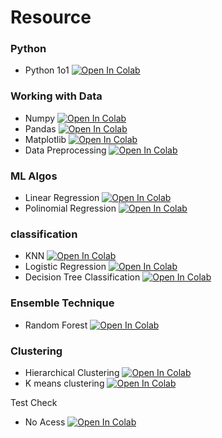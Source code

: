 # Resource

### Python
* Python 1o1  [![Open In Colab](https://colab.research.google.com/assets/colab-badge.svg)](https://colab.research.google.com/drive/11dsht9s6xTKkqudO4Btewx4wd8EErvr8)

### Working with Data
* Numpy  [![Open In Colab](https://colab.research.google.com/assets/colab-badge.svg)](https://colab.research.google.com/drive/1IV32HDF0TpdaIMD2Tt4gXktkeexsBHxM)
* Pandas  [![Open In Colab](https://colab.research.google.com/assets/colab-badge.svg)](https://colab.research.google.com/drive/18SIX_dYqJNi-Kci5351YaZzbPDePEmri?usp=sharing)
* Matplotlib  [![Open In Colab](https://colab.research.google.com/assets/colab-badge.svg)](https://colab.research.google.com/drive/1hYvA2Gypzg8PrhJvrzw4SRYKHqWC5Wui?usp=sharing)
* Data Preprocessing  [![Open In Colab](https://colab.research.google.com/assets/colab-badge.svg)](https://colab.research.google.com/drive/1KBEPkSCFzJxKrMaQ-jVakiyt4lWPKk6P)

### ML Algos
* Linear Regression  [![Open In Colab](https://colab.research.google.com/assets/colab-badge.svg)](https://colab.research.google.com/drive/1Xl72Yo-GhsmV1cowlr7bY6UgUf5h1Q3n)
* Polinomial Regression  [![Open In Colab](https://colab.research.google.com/assets/colab-badge.svg)](https://colab.research.google.com/drive/1tt6_YqEQA24hla0cuTD7V8jdeR8rrVfY?usp=sharing)

### classification
* KNN  [![Open In Colab](https://colab.research.google.com/assets/colab-badge.svg)](https://colab.research.google.com/drive/1Jt5w7dhjoiKFsC23V00qmL6abIKbbjOn)
* Logistic Regression  [![Open In Colab](https://colab.research.google.com/assets/colab-badge.svg)](https://colab.research.google.com/drive/1q-4QZiMCvQ2S63RUd6UHdX330-DYfRl1?usp=sharing)
* Decision Tree Classification  [![Open In Colab](https://colab.research.google.com/assets/colab-badge.svg)](https://colab.research.google.com/drive/1XJsxSq0TLmzVdVDfxSmo8oXCO0HORasr?usp=sharing)

### Ensemble Technique
* Random Forest  [![Open In Colab](https://colab.research.google.com/assets/colab-badge.svg)](https://colab.research.google.com/drive/1zS-fF7IoUclDaKGBlmOh4TKIpmxIJuTh?usp=sharing)

### Clustering
* Hierarchical Clustering  [![Open In Colab](https://colab.research.google.com/assets/colab-badge.svg)](https://colab.research.google.com/drive/1Wjaa98Q0xTCvpozfyZ9sntA7uZxAo29H?usp=sharing)
* K means clustering  [![Open In Colab](https://colab.research.google.com/assets/colab-badge.svg)](https://colab.research.google.com/drive/1QfH_FZpU49FGzD7I4FQ77Gyjb2RUgCKR?usp=sharing)


Test Check
* No Acess  [![Open In Colab](https://colab.research.google.com/assets/colab-badge.svg)]()
